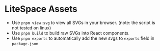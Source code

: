 # LiteSpace Assets

- Use `pnpm view:svg` to view all SVGs in your browser. (note: the script is not tested on linux)
- Use `pnpm build` to build raw SVGs into React components.
- Use `pnpm exports` to automatically add the new svgs to `exports` field in `package.json`

